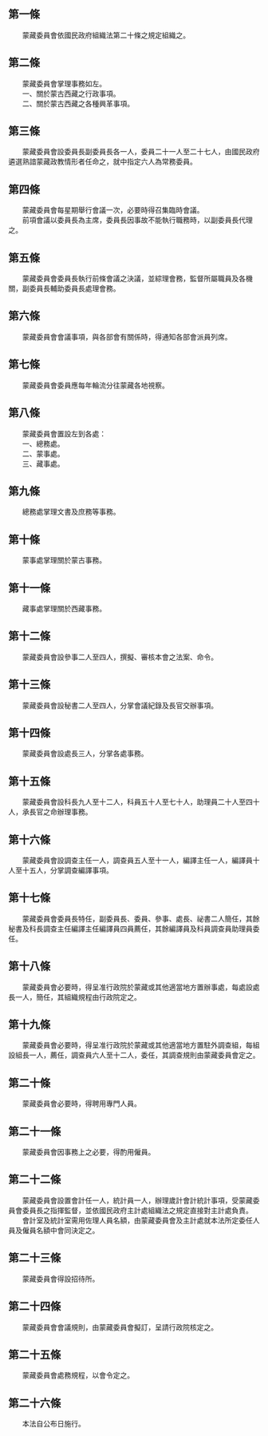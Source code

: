 第一條 
-------
　　蒙藏委員會依國民政府組織法第二十條之規定組織之。  


第二條 
-------
　　蒙藏委員會掌理事務如左。  
　　一、關於蒙古西藏之行政事項。  
　　二、關於蒙古西藏之各種興革事項。  


第三條 
-------
　　蒙藏委員會設委員長副委員長各一人，委員二十一人至二十七人，由國民政府遴選熟諳蒙藏政教情形者任命之，就中指定六人為常務委員。  


第四條 
-------
　　蒙藏委員會每星期舉行會議一次，必要時得召集臨時會議。  
　　前項會議以委員長為主席，委員長因事故不能執行職務時，以副委員長代理之。  


第五條 
-------
　　蒙藏委員會委員長執行前條會議之決議，並綜理會務，監督所屬職員及各機關，副委員長輔助委員長處理會務。  


第六條 
-------
　　蒙藏委員會會議事項，與各部會有關係時，得通知各部會派員列席。  


第七條 
-------
　　蒙藏委員會委員應每年輪流分往蒙藏各地視察。  


第八條 
-------
　　蒙藏委員會置設左到各處：  
　　一、總務處。  
　　二、蒙事處。  
　　三、藏事處。  


第九條 
-------
　　總務處掌理文書及庶務等事務。  


第十條 
-------
　　蒙事處掌理關於蒙古事務。  


第十一條 
---------
　　藏事處掌理關於西藏事務。  


第十二條 
---------
　　蒙藏委員會設參事二人至四人，撰擬、審核本會之法案、命令。  


第十三條 
---------
　　蒙藏委員會設秘書二人至四人，分掌會議紀錄及長官交辦事項。  


第十四條 
---------
　　蒙藏委員會設處長三人，分掌各處事務。  


第十五條 
---------
　　蒙藏委員會設科長九人至十二人，科員五十人至七十人，助理員二十人至四十人，承長官之命辦理事務。  


第十六條 
---------
　　蒙藏委員會設調查主任一人，調查員五人至十一人，編譯主任一人，編譯員十人至十五人，分掌調查編譯事項。  


第十七條 
---------
　　蒙藏委員會委員長特任，副委員長、委員、參事、處長、祕書二人簡任，其餘秘書及科長調查主任編譯主任編譯員四員薦任，其餘編譯員及科員調查員助理員委任。  


第十八條 
---------
　　蒙藏委員會必要時，得呈准行政院於蒙藏或其他適當地方置辦事處，每處設處長一人，簡任，其組織規程由行政院定之。  


第十九條 
---------
　　蒙藏委員會必要時，得呈准行政院於蒙藏或其他適當地方置駐外調查組，每組設組長一人，薦任，調查員六人至十二人，委任，其調查規則由蒙藏委員會定之。  


第二十條 
---------
　　蒙藏委員會必要時，得聘用專門人員。  


第二十一條 
-----------
　　蒙藏委員會因事務上之必要，得酌用僱員。  


第二十二條 
-----------
　　蒙藏委員會設置會計任一人，統計員一人，辦理歲計會計統計事項，受蒙藏委員會委員長之指揮監督，並依國民政府主計處組織法之規定直接對主計處負責。  
　　會計室及統計室需用佐理人員名額，由蒙藏委員會及主計處就本法所定委任人員及僱員名額中會同決定之。  


第二十三條 
-----------
　　蒙藏委員會得設招待所。  


第二十四條 
-----------
　　蒙藏委員會會議規則，由蒙藏委員會擬訂，呈請行政院核定之。  


第二十五條 
-----------
　　蒙藏委員會處務規程，以會令定之。  


第二十六條 
-----------
　　本法自公布日施行。